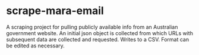 # scrape-mara-email
A scraping project for pulling publicly available info from an Australian government website. An initial json object is collected from which URLs with subsequent data are collected and requested. Writes to a CSV. Format can be edited as necessary.
